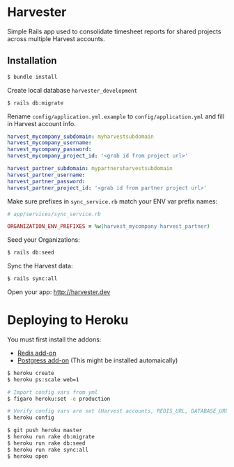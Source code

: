 # Harvester

Simple Rails app used to consolidate timesheet reports for shared projects across multiple Harvest accounts.

## Installation

```sh
$ bundle install
```
Create local database `harvester_development`
```sh
$ rails db:migrate
```

Rename `config/application.yml.example` to `config/application.yml` and fill in Harvest account info.
```yml
harvest_mycompany_subdomain: myharvestsubdomain
harvest_mycompany_username:
harvest_mycompany_password:
harvest_mycompany_project_id: '<grab id from project url>'

harvest_partner_subdomain: mypartnersharvestsubdomain
harvest_partner_username:
harvest_partner_password:
harvest_partner_project_id: '<grab id from partner project url>'

```

Make sure prefixes in `sync_service.rb` match your ENV var prefix names:
```rb
# app/services/sync_service.rb

ORGANIZATION_ENV_PREFIXES = %w(harvest_mycompany harvest_partner)

```

Seed your Organizations:
```sh
$ rails db:seed
```

Sync the Harvest data:
```sh
$ rails sync:all
```

Open your app: http://harvester.dev


# Deploying to Heroku

You must first install the addons:
* [Redis add-on](https://elements.heroku.com/addons/heroku-redis)
* [Postgress add-on](https://elements.heroku.com/addons/heroku-postgresql) (This might be installed automaically)

```sh
$ heroku create
$ heroku ps:scale web=1

# Import config vars from yml
$ figaro heroku:set -e production

# Verify config vars are set (Harvest accounts, REDIS_URL, DATABASE_URL)
$ heroku config

$ git push heroku master
$ heroku run rake db:migrate
$ heroku run rake db:seed
$ heroku run rake sync:all
$ heroku open
```
